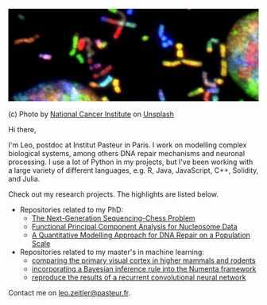 ![header](header_3.jpg)

(c) Photo by <a href="https://unsplash.com/@nci?utm_source=unsplash&utm_medium=referral&utm_content=creditCopyText">National Cancer Institute</a> on <a href="https://unsplash.com/s/photos/neuron-dna?utm_source=unsplash&utm_medium=referral&utm_content=creditCopyText">Unsplash</a>

Hi there,

I'm Leo, postdoc at Institut Pasteur in Paris. I work on modelling complex biological systems, among others DNA repair mechanisms and neuronal processing.
I use a lot of Python in my projects, but I've been working with a large variety of different languages, e.g. R, Java, JavaScript, C++, Solidity, and Julia. 

Check out my research projects. The highlights are listed below.
- Repositories related to my PhD:
  -  [The Next-Generation Sequencing-Chess Problem](https://github.com/leoTiez/ngs-chess-conundrum)
  -  [Functional Principal Component Analysis for Nucleosome Data](https://github.com/leoTiez/nucleosome-fpca)  
  -  [A Quantitative Modelling Approach for DNA Repair on a Population Scale](https://github.com/leoTiez/jmak)
- Repositories related to my master's in machine learning:
  - [comparing the primary visual cortex in higher mammals and rodents](https://github.com/leoTiez/Dynamical-consequences-of-long-range-patchy-connections-in-the-neocortex)
  - [incorporating a Bayesian inference rule into the Numenta framework](https://github.com/leoTiez/htmresearch)
  - [reproduce the results of a recurrent convolutional neural network](https://github.com/leoTiez/dd2424)

Contact me on [leo.zeitler@pasteur.fr](leo.zeitler@pasteur.fr).



<!---
leoTiez/leoTiez is a ✨ special ✨ repository because its `README.md` (this file) appears on your GitHub profile.
You can click the Preview link to take a look at your changes.
--->
